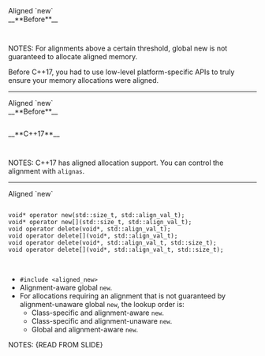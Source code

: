 <div class="slide-title">Aligned `new`</div>

<div class="left">
<span style="display: block">__**Before**__</span>

<pre style="display: inline-block;"><code class='sample' sample='cpp17_features/
38_aligned_new
/
00_aligned_array_of_people.cpp
#0
'></code></pre>
</div>

<div class="right">
</div>

NOTES:
For alignments above a certain threshold, global new is not guaranteed to allocate aligned memory.

Before C++17, you had to use low-level platform-specific APIs to truly ensure your memory allocations were aligned.

---

<div class="slide-title">Aligned `new`</div>

<div class="left">
<span style="display: block">__**Before**__</span>

<pre style="display: inline-block;"><code class='sample' sample='cpp17_features/
38_aligned_new
/
00_aligned_array_of_people.cpp
#0
'></code></pre>
</div>

<div class="right">
<span style="display: block">__**C++17**__</span>

<pre style="display: inline-block;"><code class='sample' sample='cpp17_features/
38_aligned_new
/
00_aligned_array_of_people.cpp
#1
'></code></pre>
</div>

NOTES:
C++17 has aligned allocation support. You can control the alignment with `alignas`.

---

<div class="slide-title">Aligned `new`</div>

<pre style="display: inline-block;">
<code>
void* operator new(std::size_t, std::align_val_t);
void* operator new[](std::size_t, std::align_val_t);
void operator delete(void*, std::align_val_t);
void operator delete[](void*, std::align_val_t);
void operator delete(void*, std::align_val_t, std::size_t);
void operator delete[](void*, std::align_val_t, std::size_t);
</code>
</pre>

<!--
<span style="font-size: 24px; font-family: monospace; display: block;">
`void* operator new(std::size_t, std::align_val_t);`&nbsp;&nbsp;&nbsp;&nbsp;&nbsp;&nbsp;&nbsp;&nbsp;&nbsp;&nbsp;&nbsp;
</span>
<span style="font-size: 24px; font-family: monospace; display: block;">
`void* operator new[](std::size_t, std::align_val_t);`&nbsp;&nbsp;&nbsp;&nbsp;&nbsp;&nbsp;&nbsp;&nbsp;&nbsp;
</span>
<span style="font-size: 24px; font-family: monospace; display: block;">
`void operator delete(void*, std::align_val_t);`&nbsp;&nbsp;&nbsp;&nbsp;&nbsp;&nbsp;&nbsp;&nbsp;&nbsp;&nbsp;&nbsp;&nbsp;&nbsp;&nbsp;&nbsp;
</span>
<span style="font-size: 24px; font-family: monospace; display: block;">
`void operator delete[](void*, std::align_val_t);`&nbsp;&nbsp;&nbsp;&nbsp;&nbsp;&nbsp;&nbsp;&nbsp;&nbsp;&nbsp;&nbsp;&nbsp;&nbsp;
</span>
<span style="font-size: 24px; font-family: monospace; display: block;">
`void operator delete(void*, std::align_val_t, std::size_t);`&nbsp;&nbsp;
</span>
<span style="font-size: 24px; font-family: monospace; display: block;">
`void operator delete[](void*, std::align_val_t, std::size_t);`
</span>
-->

* `#include <aligned_new>`
* Alignment-aware global `new`.
* For allocations requiring an alignment that is not guaranteed by alignment-unaware global `new`, the lookup order is:
  * Class-specific and alignment-aware `new`.
  * Class-specific and alignment-unaware `new`.
  * Global and alignment-aware `new`.

NOTES:
{READ FROM SLIDE}

